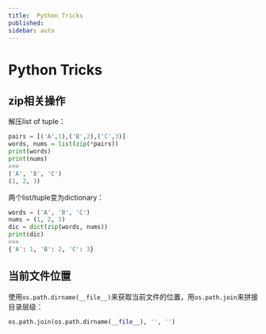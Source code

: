 ```yaml
---
title:  Python Tricks
published: 
sidebar: auto
---
```


# Python Tricks

## zip相关操作

解压list of tuple：

```python
pairs = [('A',1),('B',2),('C',3)]
words, nums = list(zip(*pairs))
print(words)
print(nums)
>>>
('A', 'B', 'C')
(1, 2, 3)
```

两个list/tuple变为dictionary：

```python
words = ('A', 'B', 'C')
nums = (1, 2, 3)
dic = dict(zip(words, nums))
print(dic)
>>>
{'A': 1, 'B': 2, 'C': 3}
```

## 当前文件位置

使用`os.path.dirname(__file__)`来获取当前文件的位置，用`os.path.join`来拼接目录层级：

```python
os.path.join(os.path.dirname(__file__), '', '')
```

